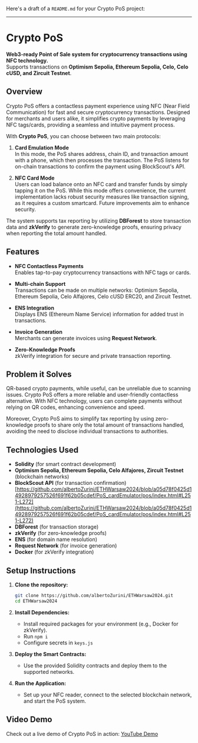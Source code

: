 Here's a draft of a `README.md` for your Crypto PoS project:

---

# Crypto PoS

**Web3-ready Point of Sale system for cryptocurrency transactions using NFC technology.**  
Supports transactions on **Optimism Sepolia, Ethereum Sepolia, Celo, Celo cUSD, and Zircuit Testnet**.

## Overview

Crypto PoS offers a contactless payment experience using NFC (Near Field Communication) for fast and secure cryptocurrency transactions. Designed for merchants and users alike, it simplifies crypto payments by leveraging NFC tags/cards, providing a seamless and intuitive payment process.

With **Crypto PoS**, you can choose between two main protocols:

1. **Card Emulation Mode**  
   In this mode, the PoS shares address, chain ID, and transaction amount with a phone, which then processes the transaction. The PoS listens for on-chain transactions to confirm the payment using BlockScout's API.

2. **NFC Card Mode**  
   Users can load balance onto an NFC card and transfer funds by simply tapping it on the PoS. While this mode offers convenience, the current implementation lacks robust security measures like transaction signing, as it requires a custom smartcard. Future improvements aim to enhance security.

The system supports tax reporting by utilizing **DBForest** to store transaction data and **zkVerify** to generate zero-knowledge proofs, ensuring privacy when reporting the total amount handled.

## Features

- **NFC Contactless Payments**  
  Enables tap-to-pay cryptocurrency transactions with NFC tags or cards.
  
- **Multi-chain Support**  
  Transactions can be made on multiple networks: Optimism Sepolia, Ethereum Sepolia, Celo Alfajores, Celo cUSD ERC20, and Zircuit Testnet.
  
- **ENS Integration**  
  Displays ENS (Ethereum Name Service) information for added trust in transactions.
  
- **Invoice Generation**  
  Merchants can generate invoices using **Request Network**.
  
- **Zero-Knowledge Proofs**  
  zkVerify integration for secure and private transaction reporting.

## Problem it Solves

QR-based crypto payments, while useful, can be unreliable due to scanning issues. Crypto PoS offers a more reliable and user-friendly contactless alternative. With NFC technology, users can complete payments without relying on QR codes, enhancing convenience and speed.

Moreover, Crypto PoS aims to simplify tax reporting by using zero-knowledge proofs to share only the total amount of transactions handled, avoiding the need to disclose individual transactions to authorities.

## Technologies Used

- **Solidity** (for smart contract development)
- **Optimism Sepolia, Ethereum Sepolia, Celo Alfajores, Zircuit Testnet** (blockchain networks)
- **BlockScout API** (for transaction confirmation) [https://github.com/albertoZurini/ETHWarsaw2024/blob/a05d78f0425d14928979257526f691f62b05cdef/PoS_cardEmulator/pos/index.html#L251-L272](https://github.com/albertoZurini/ETHWarsaw2024/blob/a05d78f0425d14928979257526f691f62b05cdef/PoS_cardEmulator/pos/index.html#L251-L272)
- **DBForest** (for transaction storage)
- **zkVerify** (for zero-knowledge proofs)
- **ENS** (for domain name resolution)
- **Request Network** (for invoice generation)
- **Docker** (for zkVerify integration)

## Setup Instructions

1. **Clone the repository:**
   ```bash
   git clone https://github.com/albertoZurini/ETHWarsaw2024.git
   cd ETHWarsaw2024
   ```

2. **Install Dependencies:**
   - Install required packages for your environment (e.g., Docker for zkVerify).
   - Run `npm i`
   - Configure secrets in `keys.js`
   
3. **Deploy the Smart Contracts:**
   - Use the provided Solidity contracts and deploy them to the supported networks.

4. **Run the Application:**
   - Set up your NFC reader, connect to the selected blockchain network, and start the PoS system.

## Video Demo

Check out a live demo of Crypto PoS in action: [YouTube Demo](https://youtu.be/pssMTk7GiSk)
